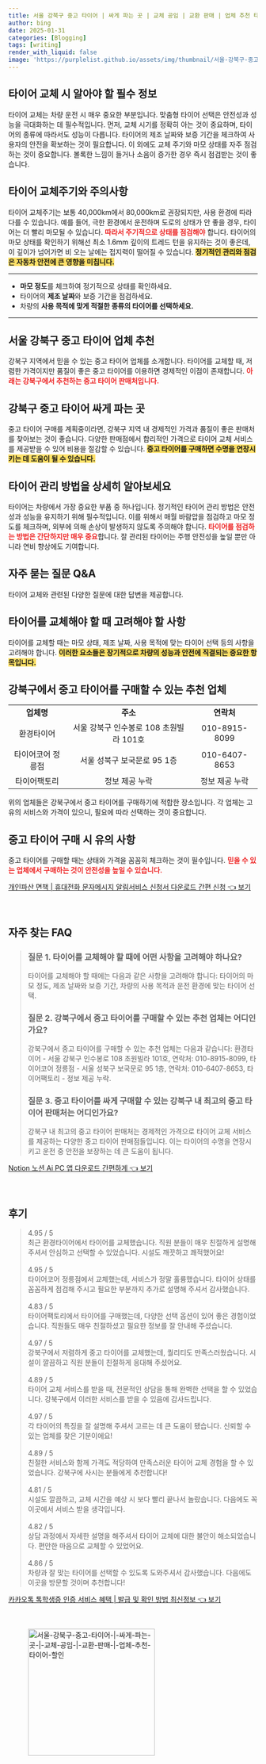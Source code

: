 ```yaml
---
title: 서울 강북구 중고 타이어 | 싸게 파는 곳 | 교체 공임 | 교환 판매 | 업체 추천 타이어 할인
author: bing
date: 2025-01-31
categories: [Blogging]
tags: [writing]
render_with_liquid: false
image: 'https://purplelist.github.io/assets/img/thumbnail/서울-강북구-중고-타이어-|-싸게-파는-곳-|-교체-공임-|-교환-판매-|-업체-추천-타이어-할인.webp'
---
```



<h2 id='타이어 교체 필수 정보'>타이어 교체 시 알아야 할 필수 정보</h2>

<p>타이어 교체는 차량 운전 시 매우 중요한 부분입니다. 맞춤형 타이어 선택은 안전성과 성능을 극대화하는 데 필수적입니다. 먼저, 교체 시기를 정확히 아는 것이 중요하며, 타이어의 종류에 따라서도 성능이 다릅니다. 타이어의 제조 날짜와 보증 기간을 체크하여 사용자의 안전을 확보하는 것이 필요합니다. 이 외에도 교체 주기와 마모 상태를 자주 점검하는 것이 중요합니다. 볼록한 느낌이 들거나 소음이 증가한 경우 즉시 점검받는 것이 좋습니다.</p>

<h2 id='타이어 교체 주기 및 주의사항'>타이어 교체주기와 주의사항</h2>

<p>타이어 교체주기는 보통 40,000km에서 80,000km로 권장되지만, 사용 환경에 따라 다를 수 있습니다. 예를 들어, 극한 환경에서 운전하며 도로의 상태가 안 좋을 경우, 타이어는 더 빨리 마모될 수 있습니다. <b><span style="color: #ee2323;">따라서 주기적으로 상태를 점검해야</span></b> 합니다. 타이어의 마모 상태를 확인하기 위해선 최소 1.6mm 깊이의 트레드 턴을 유지하는 것이 좋은데, 이 깊이가 넘어가면 비 오는 날에는 접지력이 떨어질 수 있습니다. <b><span style="background-color: #ffe066;">정기적인 관리와 점검은 자동차 안전에 큰 영향을 미칩니다.</span></b></p>

<hr />

<ul>
    <li><b>마모 정도</b>를 체크하여 정기적으로 상태를 확인하세요.</li>
    <li>타이어의 <b>제조 날짜</b>와 보증 기간을 점검하세요.</li>
    <li>차량의 <b>사용 목적에 맞게 적절한 종류의 타이어를 선택하세요.</b></li>
</ul>

<hr />

<h2 id='강북구 중고 타이어 추천업체'>서울 강북구 중고 타이어 업체 추천</h2>

<p>강북구 지역에서 믿을 수 있는 중고 타이어 업체를 소개합니다. 타이어를 교체할 때, 저렴한 가격이지만 품질이 좋은 중고 타이어를 이용하면 경제적인 이점이 존재합니다. <b><span style="color: #ee2323;">아래는 강북구에서 추천하는 중고 타이어 판매처입니다.</span></b></p>

<h2 id='중고 타이어 가격과 선택 이유'>강북구 중고 타이어 싸게 파는 곳</h2>

<p>중고 타이어 구매를 계획중이라면, 강북구 지역 내 경제적인 가격과 품질이 좋은 판매처를 찾아보는 것이 좋습니다. 다양한 판매점에서 합리적인 가격으로 타이어 교체 서비스를 제공받을 수 있어 비용을 절감할 수 있습니다. <b><span style="background-color: #ffe066;">중고 타이어를 구매하면 수명을 연장시키는 데 도움이 될 수 있습니다.</span></b></p>

<h2 id='타이어 관리 방법 및 중요성'>타이어 관리 방법을 상세히 알아보세요</h2>

<p>타이어는 차량에서 가장 중요한 부품 중 하나입니다. 정기적인 타이어 관리 방법은 안전성과 성능을 유지하기 위해 필수적입니다. 이를 위해서 매월 바람압을 점검하고 마모 정도를 체크하며, 외부에 의해 손상이 발생하지 않도록 주의해야 합니다. <b><span style="color: #ee2323;">타이어를 점검하는 방법은 간단하지만 매우 중요</span></b>합니다. 잘 관리된 타이어는 주행 안전성을 높일 뿐만 아니라 연비 향상에도 기여합니다.</p>

<h2 id='자주 묻는 질문 및 답변'>자주 묻는 질문 Q&A</h2>

<p>타이어 교체와 관련된 다양한 질문에 대한 답변을 제공합니다.</p>

<h2 id='타이어 교체 고려사항'>타이어를 교체해야 할 때 고려해야 할 사항</h2>

<p>타이어를 교체할 때는 마모 상태, 제조 날짜, 사용 목적에 맞는 타이어 선택 등의 사항을 고려해야 합니다. <b><span style="background-color: #ffe066;">이러한 요소들은 장기적으로 차량의 성능과 안전에 직결되는 중요한 항목입니다.</span></b></p>

<h2 id='강북구 업체 목록'>강북구에서 중고 타이어를 구매할 수 있는 추천 업체</h2>

<table>
    <tr>
        <td style="text-align: center; height: 17px;"><b>업체명</b></td>
        <td style="text-align: center; height: 17px;"><b>주소</b></td>
        <td style="text-align: center; height: 17px;"><b>연락처</b></td>
    </tr>
    <tr>
        <td style="text-align: center; height: 17px;">환경타이어</td>
        <td style="text-align: center; height: 17px;">서울 강북구 인수봉로 108 초원빌라 101호</td>
        <td style="text-align: center; height: 17px;">010-8915-8099</td>
    </tr>
    <tr>
        <td style="text-align: center; height: 17px;">타이어코어 정릉점</td>
        <td style="text-align: center; height: 17px;">서울 성북구 보국문로 95 1층</td>
        <td style="text-align: center; height: 17px;">010-6407-8653</td>
    </tr>
    <tr>
        <td style="text-align: center; height: 17px;">타이어팩토리</td>
        <td style="text-align: center; height: 17px;">정보 제공 누락</td>
        <td style="text-align: center; height: 17px;">정보 제공 누락</td>
    </tr>
</table>

<p>위의 업체들은 강북구에서 중고 타이어를 구매하기에 적합한 장소입니다. 각 업체는 고유의 서비스와 가격이 있으니, 필요에 따라 선택하는 것이 중요합니다.</p>

<h2 id='중고 타이어 구매 시 유의 사항'>중고 타이어 구매 시 유의 사항</h2>

<p>중고 타이어를 구매할 때는 상태와 가격을 꼼꼼히 체크하는 것이 필수입니다. <b><span style="color: #ee2323;">믿을 수 있는 업체에서 구매하는 것이 안전성을 높일 수 있습니다.</span></b></p>


<p><a class="click-button" title="개인파산 면책 | 휴대전화 문자메시지 알림서비스 신청서 다운로드 간편 신청" href="https://purplelist.github.io/posts/%EA%B0%9C%EC%9D%B8%ED%8C%8C%EC%82%B0-%EB%A9%B4%EC%B1%85-%ED%9C%B4%EB%8C%80%EC%A0%84%ED%99%94-%EB%AC%B8%EC%9E%90%EB%A9%94%EC%8B%9C%EC%A7%80-%EC%95%8C%EB%A6%BC%EC%84%9C%EB%B9%84%EC%8A%A4-%EC%8B%A0%EC%B2%AD%EC%84%9C-%EB%8B%A4%EC%9A%B4%EB%A1%9C%EB%93%9C-%EA%B0%84%ED%8E%B8-%EC%8B%A0%EC%B2%AD/" rel="dofollow">개인파산 면책 | 휴대전화 문자메시지 알림서비스 신청서 다운로드 간편 신청 👈 보기</a></p><br>
<h2 id='자주_찾는_FAQ'>자주 찾는 FAQ</h2>
<div itemscope="" itemtype="https://schema.org/FAQPage"> 
<blockquote> 
<div itemscope="" itemprop="mainEntity" itemtype="https://schema.org/Question"> 
<h3 itemprop="name">질문 1. 타이어를 교체해야 할 때에 어떤 사항을 고려해야 하나요?</h3> 
<div itemscope="" itemprop="acceptedAnswer" itemtype="https://schema.org/Answer"> 
<span itemprop="text"> 
<p>타이어를 교체해야 할 때에는 다음과 같은 사항을 고려해야 합니다: 타이어의 마모 정도, 제조 날짜와 보증 기간, 차량의 사용 목적과 운전 환경에 맞는 타이어 선택.</p> 
</span> 
</div> 
</div> 

<div itemscope="" itemprop="mainEntity" itemtype="https://schema.org/Question"> 
<h3 itemprop="name">질문 2. 강북구에서 중고 타이어를 구매할 수 있는 추천 업체는 어디인가요?</h3> 
<div itemscope="" itemprop="acceptedAnswer" itemtype="https://schema.org/Answer"> 
<span itemprop="text"> 
<p>강북구에서 중고 타이어를 구매할 수 있는 추천 업체는 다음과 같습니다: 환경타이어 - 서울 강북구 인수봉로 108 초원빌라 101호, 연락처: 010-8915-8099, 타이어코어 정릉점 - 서울 성북구 보국문로 95 1층, 연락처: 010-6407-8653, 타이어팩토리 - 정보 제공 누락.</p> 
</span> 
</div> 
</div> 

<div itemscope="" itemprop="mainEntity" itemtype="https://schema.org/Question"> 
<h3 itemprop="name">질문 3. 중고 타이어를 싸게 구매할 수 있는 강북구 내 최고의 중고 타이어 판매처는 어디인가요?</h3> 
<div itemscope="" itemprop="acceptedAnswer" itemtype="https://schema.org/Answer"> 
<span itemprop="text"> 
<p>강북구 내 최고의 중고 타이어 판매처는 경제적인 가격으로 타이어 교체 서비스를 제공하는 다양한 중고 타이어 판매점들입니다. 이는 타이어의 수명을 연장시키고 운전 중 안전을 보장하는 데 큰 도움이 됩니다.</p> 
</span> 
</div> 
</div> 
</blockquote> 
</div>
<p><a class="click-button" title="Notion 노션 Ai PC 앱 다운로드 간편하게" href="https://purplelist.github.io/posts/Notion-%EB%85%B8%EC%85%98-Ai-PC-%EC%95%B1-%EB%8B%A4%EC%9A%B4%EB%A1%9C%EB%93%9C-%EA%B0%84%ED%8E%B8%ED%95%98%EA%B2%8C/" rel="dofollow">Notion 노션 Ai PC 앱 다운로드 간편하게 👈 보기</a></p><br>
<h2 id='후기'>후기</h2>
<div itemscope itemtype="https://schema.org/Product">
  <blockquote>
  <div itemprop="review" itemscope itemtype="https://schema.org/Review">
      <div itemprop="reviewRating" itemscope itemtype="https://schema.org/Rating"> <span itemprop="ratingValue">4.95</span> / <span itemprop="bestRating">5</span> </div>
      <span itemprop="reviewBody">최근 환경타이어에서 타이어를 교체했습니다. 직원 분들이 매우 친절하게 설명해 주셔서 안심하고 선택할 수 있었습니다. 시설도 깨끗하고 쾌적했어요!</span>
  </div>
  <br>
  <div itemprop="review" itemscope itemtype="https://schema.org/Review">
      <div itemprop="reviewRating" itemscope itemtype="https://schema.org/Rating"> <span itemprop="ratingValue">4.95</span> / <span itemprop="bestRating">5</span> </div>
      <span itemprop="reviewBody">타이어코어 정릉점에서 교체했는데, 서비스가 정말 훌륭했습니다. 타이어 상태를 꼼꼼하게 점검해 주시고 필요한 부분까지 추가로 설명해 주셔서 감사했습니다.</span>
  </div>
  <br>
  <div itemprop="review" itemscope itemtype="https://schema.org/Review">
      <div itemprop="reviewRating" itemscope itemtype="https://schema.org/Rating"> <span itemprop="ratingValue">4.83</span> / <span itemprop="bestRating">5</span> </div>
      <span itemprop="reviewBody">타이어팩토리에서 타이어를 구매했는데, 다양한 선택 옵션이 있어 좋은 경험이었습니다. 직원들도 매우 친절하셨고 필요한 정보를 잘 안내해 주셨습니다.</span>
  </div>
  <br>
  <div itemprop="review" itemscope itemtype="https://schema.org/Review">
      <div itemprop="reviewRating" itemscope itemtype="https://schema.org/Rating"> <span itemprop="ratingValue">4.97</span> / <span itemprop="bestRating">5</span> </div>
      <span itemprop="reviewBody">강북구에서 저렴하게 중고 타이어를 교체했는데, 퀄리티도 만족스러웠습니다. 시설이 깔끔하고 직원 분들이 친절하게 응대해 주셨어요.</span>
  </div>
  <br>
  <div itemprop="review" itemscope itemtype="https://schema.org/Review">
      <div itemprop="reviewRating" itemscope itemtype="https://schema.org/Rating"> <span itemprop="ratingValue">4.89</span> / <span itemprop="bestRating">5</span> </div>
      <span itemprop="reviewBody">타이어 교체 서비스를 받을 때, 전문적인 상담을 통해 완벽한 선택을 할 수 있었습니다. 강북구에서 이러한 서비스를 받을 수 있음에 감사드립니다.</span>
  </div>
  <br>
  <div itemprop="review" itemscope itemtype="https://schema.org/Review">
      <div itemprop="reviewRating" itemscope itemtype="https://schema.org/Rating"> <span itemprop="ratingValue">4.97</span> / <span itemprop="bestRating">5</span> </div>
      <span itemprop="reviewBody">각 타이어의 특징을 잘 설명해 주셔서 고르는 데 큰 도움이 됐습니다. 신뢰할 수 있는 업체를 찾은 기분이에요!</span>
  </div>
  <br>
  <div itemprop="review" itemscope itemtype="https://schema.org/Review">
      <div itemprop="reviewRating" itemscope itemtype="https://schema.org/Rating"> <span itemprop="ratingValue">4.89</span> / <span itemprop="bestRating">5</span> </div>
      <span itemprop="reviewBody">친절한 서비스와 함께 가격도 적당하여 만족스러운 타이어 교체 경험을 할 수 있었습니다. 강북구에 사시는 분들에게 추천합니다!</span>
  </div>
  <br>
  <div itemprop="review" itemscope itemtype="https://schema.org/Review">
      <div itemprop="reviewRating" itemscope itemtype="https://schema.org/Rating"> <span itemprop="ratingValue">4.81</span> / <span itemprop="bestRating">5</span> </div>
      <span itemprop="reviewBody">시설도 깔끔하고, 교체 시간을 예상 시 보다 빨리 끝나서 놀랐습니다. 다음에도 꼭 이곳에서 서비스 받을 생각입니다.</span>
  </div>
  <br>
  <div itemprop="review" itemscope itemtype="https://schema.org/Review">
      <div itemprop="reviewRating" itemscope itemtype="https://schema.org/Rating"> <span itemprop="ratingValue">4.82</span> / <span itemprop="bestRating">5</span> </div>
      <span itemprop="reviewBody">상담 과정에서 자세한 설명을 해주셔서 타이어 교체에 대한 불안이 해소되었습니다. 편안한 마음으로 교체할 수 있었어요.</span>
  </div>
  <br>
  <div itemprop="review" itemscope itemtype="https://schema.org/Review">
      <div itemprop="reviewRating" itemscope itemtype="https://schema.org/Rating"> <span itemprop="ratingValue">4.86</span> / <span itemprop="bestRating">5</span> </div>
      <span itemprop="reviewBody">차량과 잘 맞는 타이어를 선택할 수 있도록 도와주셔서 감사했습니다. 다음에도 이곳을 방문할 것이며 추천합니다!</span>
  </div>
  </blockquote>
</div>
<p><a class="click-button" title="카카오톡 톡학생증 인증 서비스 혜택 | 발급 및 확인 방법 최신정보" href="https://purplelist.github.io/posts/%EC%B9%B4%EC%B9%B4%EC%98%A4%ED%86%A1-%ED%86%A1%ED%95%99%EC%83%9D%EC%A6%9D-%EC%9D%B8%EC%A6%9D-%EC%84%9C%EB%B9%84%EC%8A%A4-%ED%98%9C%ED%83%9D-%EB%B0%9C%EA%B8%89-%EB%B0%8F-%ED%99%95%EC%9D%B8-%EB%B0%A9%EB%B2%95-%EC%B5%9C%EC%8B%A0%EC%A0%95%EB%B3%B4/" rel="dofollow">카카오톡 톡학생증 인증 서비스 혜택 | 발급 및 확인 방법 최신정보 👈 보기</a></p><br>
<figure class="image"><img src="https://purplelist.github.io/assets/img/thumbnail/서울-강북구-중고-타이어-|-싸게-파는-곳-|-교체-공임-|-교환-판매-|-업체-추천-타이어-할인.webp" alt="서울-강북구-중고-타이어-|-싸게-파는-곳-|-교체-공임-|-교환-판매-|-업체-추천-타이어-할인" width="256" height="256"></figure>